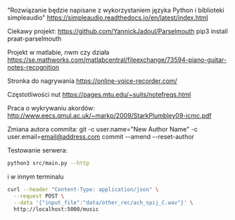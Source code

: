 ﻿"Rozwiązanie będzie napisane z wykorzystaniem języka Python i biblioteki simpleaudio"
https://simpleaudio.readthedocs.io/en/latest/index.html


Ciekawy projekt:
https://github.com/YannickJadoul/Parselmouth
pip3 install praat-parselmouth

Projekt w matlabie, nwm czy działa
https://se.mathworks.com/matlabcentral/fileexchange/73594-piano-guitar-notes-recognition

Stronka do nagrywania
https://online-voice-recorder.com/

Częstotliwości nut
https://pages.mtu.edu/~suits/notefreqs.html

Praca o wykrywaniu akordów:
http://www.eecs.qmul.ac.uk/~markp/2009/StarkPlumbley09-icmc.pdf

Zmiana autora commita:
 git -c user.name="New Author Name" -c user.email=email@address.com commit --amend --reset-author


Testowanie serwera:
``` bash
python3 src/main.py --http
```
i w innym terminalu
```bash
curl --header "Content-Type: application/json" \
  --request POST \
  --data '{"input_file":"data/other_rec/ach_spij_C.wav"}' \
  http://localhost:5000/music
```

